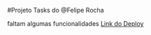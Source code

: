 #Projeto Tasks do @Felipe Rocha

faltam algumas funcionalidades
[Link do Deploy](https://projetotasks.netlify.app/)
